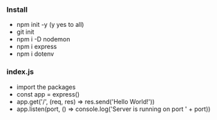 ### Install

- npm init -y (y yes to all)
- git init
- npm i -D nodemon
- npm i express
- npm i dotenv

### index.js

- import the packages
- const app = express()
- app.get('/', (req, res) => res.send('Hello World!'))
- app.listen(port, () => console.log('Server is running on port ' + port))

